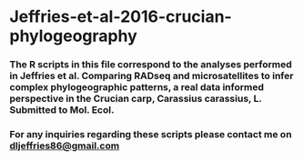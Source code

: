 # Jeffries-et-al-2016-crucian-phylogeography
### The R scripts in this file correspond to the analyses performed in Jeffries et al. Comparing RADseq and microsatellites to infer complex phylogeographic patterns, a real data informed perspective in the Crucian carp, Carassius carassius, L. Submitted to Mol. Ecol.
### For any inquiries regarding these scripts please contact me on dljeffries86@gmail.com
